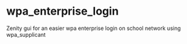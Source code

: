 # wpa_enterprise_login
Zenity gui for an easier wpa enterprise login on school network using wpa_supplicant

